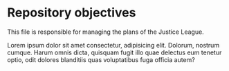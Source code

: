 # Repository objectives

This file is responsible for managing the plans of the Justice League.

Lorem ipsum dolor sit amet consectetur, adipisicing elit. Dolorum, nostrum cumque. Harum omnis dicta, quisquam fugit illo quae delectus eum tenetur optio, odit dolores blanditiis quas voluptatibus fuga officia autem?
